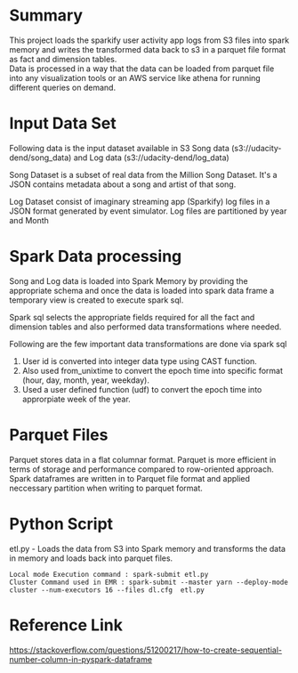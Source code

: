 # Summary

This project loads the sparkify user activity app logs from S3 files into spark memory and writes the transformed data back to s3 in a parquet file format as fact and dimension tables.  
Data is processed in a way that the data can be loaded from parquet file into any visualization tools or an AWS service like athena for running different queries on demand.

# Input Data Set

Following data is the input dataset available in S3 Song data (s3://udacity-dend/song_data) and Log data (s3://udacity-dend/log_data)

Song Dataset is a subset of real data from the Million Song Dataset. It's a JSON contains metadata about a song and artist of that song. 

Log Dataset consist of imaginary streaming app (Sparkify) log files in a JSON format generated by event simulator. Log files are partitioned by year and Month

# Spark Data processing
Song and Log data is loaded into Spark Memory by providing the appropriate schema and once the data is loaded into spark data frame a temporary view is created to execute spark sql.

Spark sql selects the appropriate fields required for all the fact and dimension tables and also performed data transformations where needed.

Following are the few important data transformations are done via spark sql 
1. User id is converted into integer data type using CAST function.
2. Also used from_unixtime to convert the epoch time into specific format (hour, day, month, year, weekday).
3. Used a user defined function (udf) to convert the epoch time into approrpiate week of the year.

# Parquet Files
Parquet stores data in a flat columnar format. Parquet is more efficient in terms of storage and performance compared to row-oriented approach.
Spark dataframes are written in to Parquet file format and applied neccessary partition when writing to parquet format.

# Python Script
etl.py - Loads the data from S3 into Spark memory and transforms the data in memory and loads back into parquet files.

    Local mode Execution command : spark-submit etl.py 
    Cluster Command used in EMR : spark-submit --master yarn --deploy-mode cluster --num-executors 16 --files dl.cfg  etl.py

# Reference Link
https://stackoverflow.com/questions/51200217/how-to-create-sequential-number-column-in-pyspark-dataframe